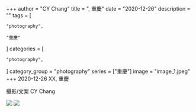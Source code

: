 +++
author = "CY Chang"
title = ", 重慶"
date = "2020-12-26"
description = ""
tags = [

    "photography",

    "重慶"

]
categories = [

    "photography",

]
category_group = "photography"
series = ["重慶"]
image = "image_1.jpeg"
+++
2020-12-26  XX, 重慶 

攝影/文案 CY Chang

![](image_1.jpeg)  ![](image_3.jpeg)